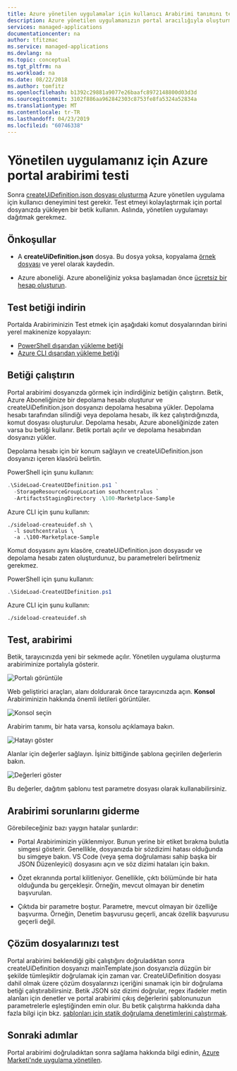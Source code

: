 ```yaml
---
title: Azure yönetilen uygulamalar için kullanıcı Arabirimi tanımını test etme | Microsoft Docs
description: Azure yönetilen uygulamanızın portal aracılığıyla oluşturmak için kullanıcı deneyimi sınamak açıklar.
services: managed-applications
documentationcenter: na
author: tfitzmac
ms.service: managed-applications
ms.devlang: na
ms.topic: conceptual
ms.tgt_pltfrm: na
ms.workload: na
ms.date: 08/22/2018
ms.author: tomfitz
ms.openlocfilehash: b1392c29881a9077e26baafc8972148800d03d3d
ms.sourcegitcommit: 3102f886aa962842303c8753fe8fa5324a52834a
ms.translationtype: MT
ms.contentlocale: tr-TR
ms.lasthandoff: 04/23/2019
ms.locfileid: "60746338"
---
```

# <a name="test-azure-portal-interface-for-your-managed-application"></a>Yönetilen uygulamanız için Azure portal arabirimi testi
Sonra [createUiDefinition.json dosyası oluşturma](create-uidefinition-overview.md) Azure yönetilen uygulama için kullanıcı deneyimini test gerekir. Test etmeyi kolaylaştırmak için portal dosyanızda yükleyen bir betik kullanın. Aslında, yönetilen uygulamayı dağıtmak gerekmez.

## <a name="prerequisites"></a>Önkoşullar

* A **createUiDefinition.json** dosya. Bu dosya yoksa, kopyalama [örnek dosyası](https://github.com/Azure/azure-quickstart-templates/blob/master/100-marketplace-sample/createUiDefinition.json) ve yerel olarak kaydedin.

* Azure aboneliği. Azure aboneliğiniz yoksa başlamadan önce [ücretsiz bir hesap oluşturun](https://azure.microsoft.com/free/).

## <a name="download-test-script"></a>Test betiği indirin

Portalda Arabiriminizin Test etmek için aşağıdaki komut dosyalarından birini yerel makinenize kopyalayın:

* [PowerShell dışarıdan yükleme betiği](https://github.com/Azure/azure-quickstart-templates/blob/master/SideLoad-CreateUIDefinition.ps1)
* [Azure CLI dışarıdan yükleme betiği](https://github.com/Azure/azure-quickstart-templates/blob/master/sideload-createuidef.sh)

## <a name="run-script"></a>Betiği çalıştırın

Portal arabirimi dosyanızda görmek için indirdiğiniz betiğin çalıştırın. Betik, Azure Aboneliğinize bir depolama hesabı oluşturur ve createUiDefinition.json dosyanızı depolama hesabına yükler. Depolama hesabı tarafından silindiği veya depolama hesabı, ilk kez çalıştırdığınızda, komut dosyası oluşturulur. Depolama hesabı, Azure aboneliğinizde zaten varsa bu betiği kullanır. Betik portalı açılır ve depolama hesabından dosyanızı yükler.

Depolama hesabı için bir konum sağlayın ve createUiDefinition.json dosyanızı içeren klasörü belirtin.

PowerShell için şunu kullanın:

```powershell
.\SideLoad-CreateUIDefinition.ps1 `
  -StorageResourceGroupLocation southcentralus `
  -ArtifactsStagingDirectory .\100-Marketplace-Sample
```

Azure CLI için şunu kullanın:

```azurecli
./sideload-createuidef.sh \
  -l southcentralus \
  -a .\100-Marketplace-Sample
```

Komut dosyasını aynı klasöre, createUiDefinition.json dosyasıdır ve depolama hesabı zaten oluşturdunuz, bu parametreleri belirtmeniz gerekmez.

PowerShell için şunu kullanın:

```powershell
.\SideLoad-CreateUIDefinition.ps1
```

Azure CLI için şunu kullanın:

```azurecli
./sideload-createuidef.sh
```

## <a name="test-your-interface"></a>Test, arabirimi

Betik, tarayıcınızda yeni bir sekmede açılır. Yönetilen uygulama oluşturma arabiriminize portalıyla gösterir.

![Portalı görüntüle](./media/test-createuidefinition/view-portal.png)

Web geliştirici araçları, alanı doldurarak önce tarayıcınızda açın. **Konsol** Arabiriminizin hakkında önemli iletileri görüntüler.

![Konsol seçin](./media/test-createuidefinition/select-console.png)

Arabirim tanımı, bir hata varsa, konsolu açıklamaya bakın.

![Hatayı göster](./media/test-createuidefinition/show-error.png)

Alanlar için değerler sağlayın. İşiniz bittiğinde şablona geçirilen değerlerin bakın.

![Değerleri göster](./media/test-createuidefinition/show-json.png)

Bu değerler, dağıtım şablonu test parametre dosyası olarak kullanabilirsiniz.

## <a name="troubleshooting-the-interface"></a>Arabirimi sorunlarını giderme

Görebileceğiniz bazı yaygın hatalar şunlardır:

* Portal Arabiriminizin yüklenmiyor. Bunun yerine bir etiket bırakma bulutla simgesi gösterir. Genellikle, dosyanızda bir sözdizimi hatası olduğunda bu simgeye bakın. VS Code (veya şema doğrulaması sahip başka bir JSON Düzenleyici) dosyasını açın ve söz dizimi hataları için bakın.

* Özet ekranında portal kilitleniyor. Genellikle, çıktı bölümünde bir hata olduğunda bu gerçekleşir. Örneğin, mevcut olmayan bir denetim başvurulan.

* Çıktıda bir parametre boştur. Parametre, mevcut olmayan bir özelliğe başvurma. Örneğin, Denetim başvurusu geçerli, ancak özellik başvurusu geçerli değil.

## <a name="test-your-solution-files"></a>Çözüm dosyalarınızı test

Portal arabirimi beklendiği gibi çalıştığını doğruladıktan sonra createUiDefinition dosyanızı mainTemplate.json dosyanızla düzgün bir şekilde tümleşiktir doğrulamak için zaman var. CreateUiDefinition dosyası dahil olmak üzere çözüm dosyalarınızı içeriğini sınamak için bir doğrulama betiği çalıştırabilirsiniz. Betik JSON söz dizimi doğrular, regex ifadeler metin alanları için denetler ve portal arabirimi çıkış değerlerini şablonunuzun parametrelerle eşleştiğinden emin olur. Bu betik çalıştırma hakkında daha fazla bilgi için bkz. [şablonları için statik doğrulama denetimlerini çalıştırmak](https://github.com/Azure/azure-quickstart-templates/tree/master/test/template-validation-tests).

## <a name="next-steps"></a>Sonraki adımlar

Portal arabirimi doğruladıktan sonra sağlama hakkında bilgi edinin, [Azure Marketi'nde uygulama yönetilen](publish-marketplace-app.md).
